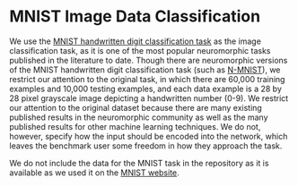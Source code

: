 # MNIST Image Data Classification

We use the [MNIST handwritten digit classification task](http://yann.lecun.com/exdb/mnist/) as the image classification task, as it is one of the most popular neuromorphic tasks published in the literature to date.  Though there are neuromorphic versions of the MNIST handwritten digit classification task (such as [N-MNIST](https://www.garrickorchard.com/datasets/n-mnist)), we restrict our attention to the original task, in which there are 60,000 training examples and 10,000 testing examples, and each data example is a 28 by 28 pixel grayscale image depicting a handwritten number (0-9).  We restrict our attention to the original dataset because there are many existing published results in the neuromorphic community as well as the many published results for other machine learning techniques.  We do not, however, specify how the input should be encoded into the network, which leaves the benchmark user some freedom in how they approach the task.  

We do not include the data for the MNIST task in the repository as it is available as we used it on the [MNIST website](http://yann.lecun.com/exdb/mnist/). 
